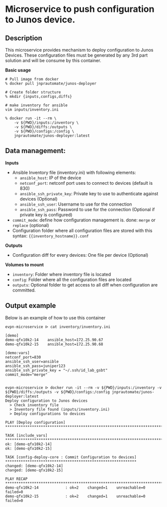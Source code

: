 # Microservice to push configuration to Junos device.

## Description

This microservice provides mechanism to deploy configuration to Junos Devices. These configuration files must be generated by any 3rd part solution and will be consume by this container.

__Basic usage__


```shell
# Pull image from docker
% docker pull jnprautomate/junos-deployer

# Create folder structure
% mkdir {inputs,configs,diffs}

# make inventory for ansible
vim inputs/inventory.ini

% docker run -it --rm \
	-v ${PWD}/inputs:/inventory \
	-v ${PWD}/diffs:/outputs \
	-v ${PWD}/configs:/config \
	jnprautomate/junos-deployer:latest
```

## Data management:

__Inputs__

- Ansible Inventory file (inventory.ini) with following elements:
    - `ansible_host`: IP of the device
    - `netconf_port`: netconf port uses to connect to devices (default is 830)
    - `ansible_ssh_private_key`: Private key to use to authenticate against devices (Optional)
    - `ansible_ssh_user`: Username to use for the connection
    - `ansible_ssh_pass`: Password to use for the connection (Optional if private key is configured)
- `commit_mode`: define how configuration management is. done: `merge` or `replace` (optional)
- Configuration folder where all configuration files are stored with this syntax: `{{inventory_hostname}}.conf`

__Outputs__

- Configuration diff for every devices: One file per device (Optional)

__Volumes to mount__

- `inventory`: Folder where inventory file is located
- `config`: Folder where all the configuration files are located
- `outputs`: Optional folder to get access to all diff when configuration are committed.

## Output example

Below is an example of how to use this container

```shell
evpn-microservice ᐅ cat inventory/inventory.ini

[demo]
demo-qfx10k2-14    ansible_host=172.25.90.67
demo-qfx10k2-15    ansible_host=172.25.90.68

[demo:vars]
netconf_port=830
ansible_ssh_user=ansible
ansible_ssh_pass=juniper123
ansible_ssh_private_key = "~/.ssh/id_lab_gsbt"
commit_mode="merge"


evpn-microservice ᐅ docker run -it --rm -v ${PWD}/inputs:/inventory -v ${PWD}/diffs:/outputs -v ${PWD}/configs:/config jnprautomate/junos-deployer:latest
Deploy configuration to Junos devices
  > Check inventory file
  > Inventory file found (inputs/inventory.ini)
  > Deploy configurations to devices

PLAY [Deploy configuration] *******************************************************************************************

TASK [include_vars] ***************************************************************************************************
ok: [demo-qfx10k2-14]
ok: [demo-qfx10k2-15]

TASK [config-deploy-core : Commit Configuration to devices] ***********************************************************
changed: [demo-qfx10k2-14]
changed: [demo-qfx10k2-15]

PLAY RECAP ************************************************************************************************************
demo-qfx10k2-14            : ok=2    changed=1    unreachable=0    failed=0
demo-qfx10k2-15            : ok=2    changed=1    unreachable=0    failed=0
```